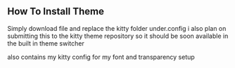 ## How To Install Theme


Simply download file and replace the kitty folder under.config  i also plan on submitting this to the kitty theme repository  so it should be soon available in the built in theme switcher 

also contains my kitty config for my font and transparency setup
